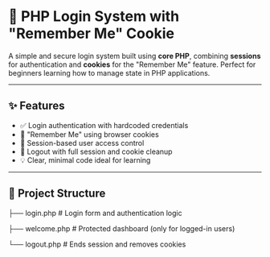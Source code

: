 # 🔐 PHP Login System with "Remember Me" Cookie

A simple and secure login system built using **core PHP**, combining **sessions** for authentication and **cookies** for the "Remember Me" feature. Perfect for beginners learning how to manage state in PHP applications.

---

## ✨ Features

- ✅ Login authentication with hardcoded credentials
- 🍪 "Remember Me" using browser cookies
- 🔐 Session-based user access control
- 🚪 Logout with full session and cookie cleanup
- 💡 Clear, minimal code ideal for learning

---

## 📁 Project Structure

├── login.php # Login form and authentication logic

├── welcome.php # Protected dashboard (only for logged-in users)

└── logout.php # Ends session and removes cookies
